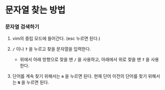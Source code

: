 # 문자열 찾는 방법
### 문자열 검색하기
1. vim의 중립 모드에 들어간다. (esc 누르면 된다.)

2. **`/`** 이나 **`?`** 을 누르고 찾을 문자열을 입력한다.
    - 위에서 아래 방향으로 찾을 땐 **`/`** 을 사용하고, 아래에서 위로 찾을 땐 **`?`** 을 사용한다.

3. 단어를 계속 찾기 위해서는 **`n`** 을 누르면 된다. 현재 단어 이전의 단어를 찾기 위해서는 **`N`** 을 누르면 된다.
